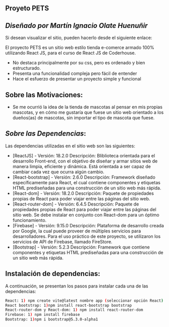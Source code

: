 ## Proyeto PETS
## _Diseñado por Martín Ignacio Olate Huenuñir_

Si desean visualizar el sitio, pueden hacerlo desde el siguiente enlace: 

El proyecto PETS es un sitio web estilo tienda e-comerce armado 100% utilizando React JS, para el curso de React JS de Coderhouse.

- No destaca principalmente por su css, pero es ordenado y bien estructurado.
- Presenta una funcionalidad compleja pero fácil de entender
- Hace el esfuerzo de presentar un proyecto simple y funcional


## Sobre las Motivaciones:
- Se me ocurrió la idea de la tienda de mascotas al pensar en mis propias mascotas, y en cómo me gustaría que fuese un sitio web orientado a los dueños(as) de mascotas, sin importar el tipo de mascota que fuese.

## _Sobre las Dependencias_:

Las dependencias utilizadas en el sitio web son las siguientes:

- [ReactJS] - Versión: 18.2.0 Descripción: Bliblioteca orientada para el desarrollo Front-end, con el objetivo de diseñar y armar sitios web de manera limpia, eficiente y dinámica. Está orientada a ser capaz de cambiar cada vez que ocurra algún cambio. 
- [React-bootstrap] - Versión: 2.6.0 Descripción: Framework diseñado específicamente para React, el cual contiene componentes y etiquetas HTML prediseñadas para una construcción de un sitio web más rápida.
- [React-dom] - Versión: 18.2.0 Descripción: Paquete de propiedades propias de React para poder viajar entre las páginas del sitio web. 
- [React-router-dom] - Versión: 6.4.5 Descripción: Paquete de propiedades propias de React para poder viajar entre las páginas del sitio web. Se debe instalar en conjunto con React-dom para un óptimo funcionamiento.
- [Firebase] - Versión: 9.15.0 Descripción: Plataforma de desarrollo creada por Google, la cual puede proveer de múltiples servicios para desarrolladores. Para el uso práctico de este proyecto, se utilizaron los servicios de API de Firebase, llamado FireStore.
- [Bootstrap] - Versión: 5.2.3 Descripción: Framework que contiene componentes y etiquetas HTML prediseñadas para una construcción de un sitio web más rápida. 


## Instalación de dependencias:

A continuación, se presentan los pasos para instalar cada una de las dependencias:

```sh
React: 1) npm create vite@latest nombre app (seleccionar opción React) 2) cd nombre-app 3)npm install 4)npm run dev
React bootstrap: 1)npm install react-bootstrap bootstrap
React-router-dom y React-dom: 1) npm install react-router-dom
Firebase: 1) npm install firebase
Bootstrap: 1)npm i bootstrap@5.3.0-alpha1